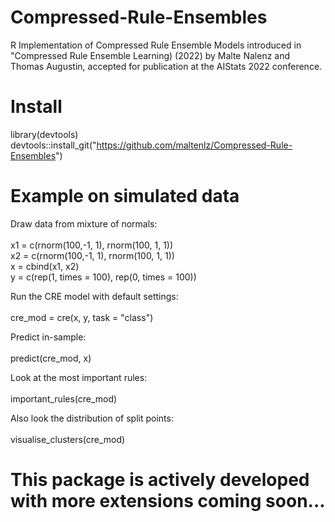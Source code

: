 # Compressed-Rule-Ensembles
R Implementation of Compressed Rule Ensemble Models introduced in "Compressed Rule Ensemble Learning) (2022) by Malte Nalenz and Thomas Augustin, accepted for publication at the AIStats 2022 conference.

# Install

library(devtools) <br />
devtools::install_git("https://github.com/maltenlz/Compressed-Rule-Ensembles")

# Example on simulated data

Draw data from mixture of normals:<br /><br />
x1 = c(rnorm(100,-1, 1), rnorm(100, 1, 1))<br />
x2 = c(rnorm(100,-1, 1), rnorm(100, 1, 1))<br />
x = cbind(x1, x2)<br />
y = c(rep(1, times = 100), rep(0, times = 100))<br />

Run the CRE model with default settings:<br />
<br />
cre_mod = cre(x, y, task = "class")

Predict in-sample:<br />
<br />
predict(cre_mod, x)

Look at the most important rules:<br /><br />
important_rules(cre_mod)

Also look the distribution of split points:<br /><br />
visualise_clusters(cre_mod)

# This package is actively developed with more extensions coming soon... 
